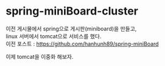 # spring-miniBoard-cluster

이전 게시물에서 spring으로 게시판(miniboard)을 만들고,<br>
linux 서버에서 tomcat으로 서비스를 했다. <br>
이전 포스트 : https://github.com/hanhunh89/spring-miniBoard


이제 tomcat을 이중화 해보자. 


